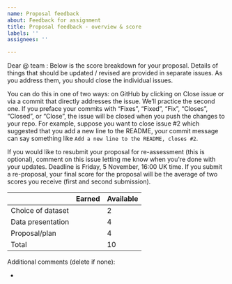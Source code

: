 ```yaml
---
name: Proposal feedback
about: Feedback for assignment
title: Proposal feedback - overview & score
labels: ''
assignees: ''

---
```


Dear @ team : Below is the score breakdown for your proposal. Details of things that should be updated / revised are provided in separate issues. As you address them, you should close the individual issues. 

You can do this in one of two ways: on GitHub by clicking on Close issue or via a commit that directly addresses the issue. We’ll practice the second one. If you preface your commits with “Fixes”, “Fixed”, “Fix”, “Closes”, “Closed”, or “Close”, the issue will be closed when you push the changes to your repo. For example, suppose you want to close issue #2 which suggested that you add a new line to the README, your commit message can say something like `Add a new line to the README, closes #2`.

If you would like to resubmit your proposal for re-assessment (this is optional), comment on this issue letting me know when you're done with your updates. Deadline is Friday, 5 November, 16:00 UK time. If you submit a re-proposal, your final score for the proposal will be the average of two scores you receive (first and second submission).


|                   | Earned | Available |
|-------------------|--------|-----------|
| Choice of dataset |        |      2    |
| Data presentation |        |      4    |
| Proposal/plan     |        |      4    |
| Total             |        |     10    |

Additional comments (delete if none):

- 